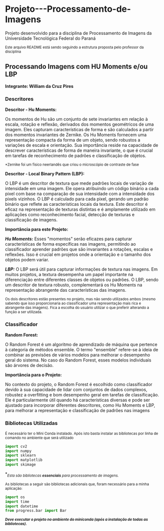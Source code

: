 # Projeto---Processamento-de-Imagens
Projeto desenvolvido para a disciplina de Processamento de Imagens da Universidade Tecnológica Federal do Paraná

<sub>Este arquivo README está sendo seguindo a estrutura proposta pelo professor da disciplina<sub>

## Processando Imagens com HU Moments e/ou LBP

**Integrante: William da Cruz Pires**

### Descritores

**Descritor - Hu Moments:**

Os momentos de Hu são um conjunto de sete invariantes em relação à escala, rotação e reflexão, derivados dos momentos geométricos de uma imagem. Eles capturam características de forma e são calculados a partir dos momentos invariantes de Zernike. Os Hu Moments fornecem uma representação compacta da forma de um objeto, sendo robustos a variações de escala e orientação. Sua importância reside na capacidade de descrever características de forma de maneira invariante, o que é crucial em tarefas de reconhecimento de padrões e classificação de objetos.

<sub>*Zernike foi um físico neerlandês que criou o microscópio de contraste de fase<sub>

**Descritor - Local Binary Pattern (LBP):**

O LBP é um descritor de textura que mede padrões locais de variação de intensidade em uma imagem. Ele opera atribuindo um código binário a cada pixel com base na comparação de sua intensidade com a intensidade dos pixels vizinhos. O LBP é calculado para cada pixel, gerando um padrão binário que reflete as características locais da textura. Este descritor é eficaz na representação de texturas distintas e é amplamente utilizado em aplicações como reconhecimento facial, detecção de texturas e classificação de imagens.

**Importância para este Projeto:**

***Hu Moments:*** Esses "momentos" serão eficazes para capturar características de forma específicas nas imagens, permitindo ao classificador aprender padrões que são invariantes a rotações, escalas e reflexões. Isso é crucial em projetos onde a orientação e o tamanho dos objetos podem variar.

***LBP:*** O LBP será útil para capturar informações de textura nas imagens. Em muitos projetos, a textura desempenha um papel importante na diferenciação entre diferentes classes de objetos ou padrões. O LBP, sendo um descritor de textura robusto, complementará os Hu Moments na representação abrangente das características das imagens.

<sub>Os dois descritores estão presentes no projeto, mas não sendo utilizados ambos (mesmo sabendo que isso proporcionaria ao classificador uma representação mais rica e abrangente das imagens). Fica a escolha do usuário utilizar o que preferir alterando a função a ser utilizada.<sup>

### Classificador

**Random Forest:**

O Random Forest é um algoritmo de aprendizado de máquina que pertence à categoria de métodos ensemble. O termo "ensemble" refere-se à ideia de combinar as previsões de vários modelos para melhorar o desempenho geral do sistema. No caso do Random Forest, esses modelos individuais são árvores de decisão.

**Importância para o Projeto:**

No contexto do projeto, o Random Forest é escolhido como classificador devido à sua capacidade de lidar com conjuntos de dados complexos, robustez a overfitting e bom desempenho geral em tarefas de classificação. Ele é particularmente útil quando há características diversas e pode ser ajustado para incorporar diferentes descritores, como Hu Moments e LBP, para melhorar a representação e classificação de padrões nas imagens

### Bibliotecas Utilizadas

<sub>É necessário ter o Mini Conda instalado. Após isto basta instalar as bibliotecas por linha de comando no ambiente que será utilizado<sub>

```python
import cv2
import numpy
import sklearn
import matplotlib
import skimage
```

**<sub>*Esta são bibliotecas __essenciais__ para processamento de imagens.<sub>**

<sub>As bibliotecas a seguir são bibliotecas adicionais que, foram necessário para a minha aplicação:<sub>

```python
import os
import time
import datetime
from progress.bar import Bar
```

***<sup>Deve executar o projeto no ambiente do miniconda (após a instalação de todas as bibliotecas).<sup>***
